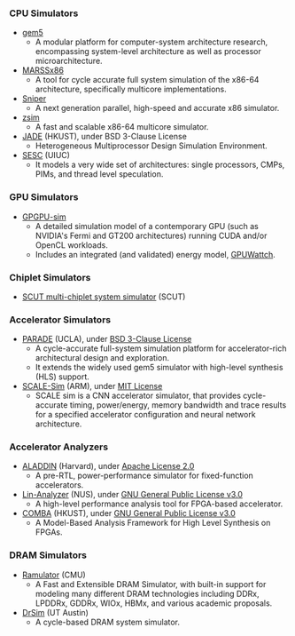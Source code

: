 ### CPU Simulators
- [gem5](http://gem5.org/)
  - A modular platform for computer-system architecture research, encompassing system-level architecture as well as processor microarchitecture.
- [MARSSx86](http://www.marss86.org/)
  - A tool for cycle accurate full system simulation of the x86-64 architecture, specifically multicore implementations.
- [Sniper](http://snipersim.org/)
  - A next generation parallel, high-speed and accurate x86 simulator.
- [zsim](https://github.com/s5z/zsim)
  - A fast and scalable x86-64 multicore simulator.
- [JADE](https://eexu.home.ece.ust.hk/JADE.html) (HKUST), under BSD 3-Clause License
  - Heterogeneous Multiprocessor Design Simulation Environment.
- [SESC](http://sesc.sourceforge.net/) (UIUC)
  - It models a very wide set of architectures: single processors, CMPs, PIMs, and thread level speculation.

### GPU Simulators
- [GPGPU-sim](http://www.gpgpu-sim.org/)
  - A detailed simulation model of a contemporary GPU (such as NVIDIA's Fermi and GT200 architectures) running CUDA and/or OpenCL workloads.
  - Includes an integrated (and validated) energy model, [GPUWattch](http://www.gpgpu-sim.org/gpuwattch/).

### Chiplet Simulators
+ [SCUT multi-chiplet system simulator](https://github.com/FCAS-SCUT) (SCUT)

### Accelerator Simulators
* [PARADE](https://github.com/cdsc-github/parade-ara-simulator) (UCLA), under [BSD 3-Clause License](https://github.com/cdsc-github/parade-ara-simulator/blob/master/LICENSE)
  - A cycle-accurate full-system simulation platform for accelerator-rich architectural design and exploration.
  - It extends the widely used gem5 simulator with high-level synthesis (HLS) support.
* [SCALE-Sim](https://github.com/ARM-software/SCALE-Sim) (ARM), under [MIT License](https://github.com/ARM-software/SCALE-Sim/blob/master/LICENSE)
  - SCALE sim is a CNN accelerator simulator, that provides cycle-accurate timing, power/energy, memory bandwidth and trace results for a specified accelerator configuration and neural network architecture.

### Accelerator Analyzers
- [ALADDIN](https://github.com/harvard-acc/ALADDIN) (Harvard), under [Apache License 2.0](https://github.com/harvard-acc/ALADDIN/blob/master/LICENSE.txt)
  - A pre-RTL, power-performance simulator for fixed-function accelerators.
- [Lin-Analyzer](https://github.com/zhguanw/lin-analyzer) (NUS), under [GNU General Public License v3.0](https://github.com/zhguanw/lin-analyzer/blob/master/LICENSE)
  - A high-level performance analysis tool for FPGA-based accelerator.
- [COMBA](https://github.com/zjru/COMBA) (HKUST), under [GNU General Public License v3.0](https://github.com/zjru/COMBA/blob/master/LICENSE)
  - A Model-Based Analysis Framework for High Level Synthesis on FPGAs.

### DRAM Simulators
- [Ramulator](https://github.com/CMU-SAFARI/ramulator) (CMU)
  - A Fast and Extensible DRAM Simulator, with built-in support for modeling many different DRAM technologies including DDRx, LPDDRx, GDDRx, WIOx, HBMx, and various academic proposals.
- [DrSim](http://lph.ece.utexas.edu/public/Main/DrSim) (UT Austin)
  - A cycle-based DRAM system simulator.
